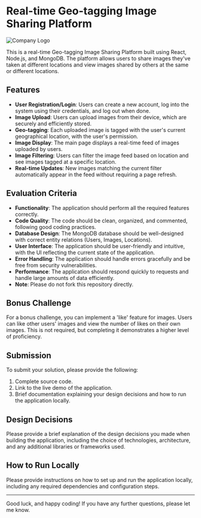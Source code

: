 # Real-time Geo-tagging Image Sharing Platform

![Company Logo](http://logicspark.io/wp-content/uploads/2023/02/PNG_02.png)

This is a real-time Geo-tagging Image Sharing Platform built using React, Node.js, and MongoDB. The platform allows users to share images they've taken at different locations and view images shared by others at the same or different locations.

## Features

- **User Registration/Login**: Users can create a new account, log into the system using their credentials, and log out when done.
- **Image Upload**: Users can upload images from their device, which are securely and efficiently stored.
- **Geo-tagging**: Each uploaded image is tagged with the user's current geographical location, with the user's permission.
- **Image Display**: The main page displays a real-time feed of images uploaded by users.
- **Image Filtering**: Users can filter the image feed based on location and see images tagged at a specific location.
- **Real-time Updates**: New images matching the current filter automatically appear in the feed without requiring a page refresh.

## Evaluation Criteria

- **Functionality**: The application should perform all the required features correctly.
- **Code Quality**: The code should be clean, organized, and commented, following good coding practices.
- **Database Design**: The MongoDB database should be well-designed with correct entity relations (Users, Images, Locations).
- **User Interface**: The application should be user-friendly and intuitive, with the UI reflecting the current state of the application.
- **Error Handling**: The application should handle errors gracefully and be free from security vulnerabilities.
- **Performance**: The application should respond quickly to requests and handle large amounts of data efficiently.
- **Note**: Please do not fork this repository directly.

## Bonus Challenge

For a bonus challenge, you can implement a 'like' feature for images. Users can like other users' images and view the number of likes on their own images. This is not required, but completing it demonstrates a higher level of proficiency.

## Submission

To submit your solution, please provide the following:

1. Complete source code.
2. Link to the live demo of the application.
3. Brief documentation explaining your design decisions and how to run the application locally.

## Design Decisions

Please provide a brief explanation of the design decisions you made when building the application, including the choice of technologies, architecture, and any additional libraries or frameworks used.

## How to Run Locally

Please provide instructions on how to set up and run the application locally, including any required dependencies and configuration steps.

---

Good luck, and happy coding! If you have any further questions, please let me know.
